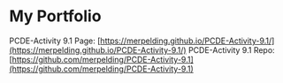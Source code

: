 # My Portfolio
PCDE-Activity 9.1 Page: [https://merpelding.github.io/PCDE-Activity-9.1/](https://merpelding.github.io/PCDE-Activity-9.1/)
PCDE-Activity 9.1 Repo: [https://github.com/merpelding/PCDE-Activity-9.1](https://github.com/merpelding/PCDE-Activity-9.1)
